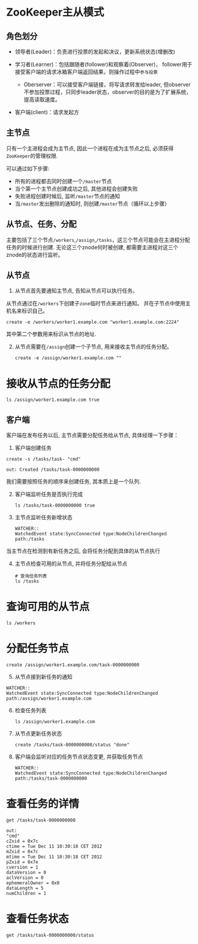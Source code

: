 # ZooKeeper主从模式

## 角色划分

- 领导者(Leader)：负责进行投票的发起和决议，更新系统状态(增删改)

- 学习者(Learner)：包括跟随者(follower)和观察着(Observer)， follower用于接受客户端的请求冰箱客户端返回结果，则操作过程中`参与投票`
  
  - Oberserver：可以接受客户端链接，将写请求转发给leader, 但observer不参加投票过程，只同步leader状态，observer的目的是为了扩展系统，提高读取速度。

- 客户端(client)：请求发起方

## 主节点

只有一个主进程会成为主节点, 因此一个进程在成为主节点之后, 必须获得`ZooKeeper`的管理权限.

可以通过如下步骤:

- 所有的进程都去同时创建一个`/master`节点
- 当个第一个主节点创建成功之后, 其他进程会创建失败
- 失败进程创建时候后, 监听`/master`节点的通知
- 当`/master`发出删除的通知时, 则创建`/master`节点（循环以上步骤）

## 从节点、任务、分配

主要包括了三个节点`/workers`,`/assign`,`/tasks`，这三个节点可能会在主进程分配任务的时候进行创建. 无论这三个znode何时被创建, 都需要主进程对这三个znode的状态进行监听。

## 从节点

1. 从节点首先要通知主节点, 告知从节点可以执行任务。

从节点通过在`/workers`下创建子`zone`临时节点来进行通知。 并在子节点中使用主机名来标识自己。

```shell
create -e /workers/worker1.example.com "worker1.example.com:2224"
```

其中第二个参数用来标识从节点的地址.

2. 从节点需要在`/assign`创建一个子节点, 用来接收主节点的任务分配。
   
   ```shell
   create -e /assign/worker1.example.com ""
   ```

# 接收从节点的任务分配

```shell
ls /assign/worker1.example.com true
```

## 客户端

客户端在发布任务以后, 主节点需要分配任务给从节点, 具体经理一下步骤：

1. 客户端创建任务

```shell
create -s /tasks/task- "cmd"

out: Created /tasks/task-0000000000
```

我们需要按照任务的顺序来创建任务, 其本质上是一个队列.

2. 客户端监听任务是否执行完成
   
   ```shell
   ls /tasks/task-0000000000 true
   ```

3. 主节点监听任务新增状态
   
   ```shell
   WATCHER::
   WatchedEvent state:SyncConnected type:NodeChildrenChanged path:/tasks
   ```

当主节点在检测到有新任务之后, 会将任务分配到具体的从节点执行

4. 主节点检查可用的从节点, 并将任务分配给从节点
   
   ```shell
   # 查询任务列表
   ls /tasks
   ```

# 查询可用的从节点

```shell
ls /workers
```

# 分配任务节点

```shell
create /assign/worker1.example.com/task-0000000000
```

5. 从节点接到新任务的通知

```shell
WATCHER::
WatchedEvent state:SyncConnected type:NodeChildrenChanged
path:/assign/worker1.example.com
```

6. 检查任务列表
   
   ```shell
   ls /assign/worker1.example.com
   ```

7. 从节点更新任务状态
   
   ```shell
   create /tasks/task-0000000000/status "done"
   ```

8. 客户端会监听对应的任务节点状态变更, 并获取任务节点
   
   ```shell
   WATCHER::
   WatchedEvent state:SyncConnected type:NodeChildrenChanged
   path:/tasks/task-0000000000
   ```

# 查看任务的详情

```shell
get /tasks/task-0000000000

out:
"cmd"
cZxid = 0x7c
ctime = Tue Dec 11 10:30:18 CET 2012
mZxid = 0x7c
mtime = Tue Dec 11 10:30:18 CET 2012
pZxid = 0x7e
cversion = 1
dataVersion = 0
aclVersion = 0
ephemeralOwner = 0x0
dataLength = 5
numChildren = 1
```

# 查看任务状态

```shell
get /tasks/task-0000000000/status
```
